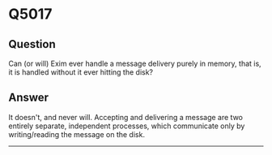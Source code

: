 Q5017
=====

Question
--------

Can (or will) Exim ever handle a message delivery purely in memory, that
is, it is handled without it ever hitting the disk?

Answer
------

It doesn't, and never will. Accepting and delivering a message are two
entirely separate, independent processes, which communicate only by
writing/reading the message on the disk.

* * * * *
